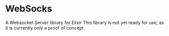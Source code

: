 # WebSocks
A Websocket Server library for Elixir
This library is not yet ready for use, as it is currently only a proof of concept.
